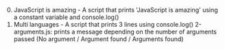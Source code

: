 0. JavaScript is amazing - A script that prints 'JavaScript is amazing' using a constant variable and console.log()
1. Multi languages - A script that prints 3 lines using console.log()
2-arguments.js: prints a message depending on the number of arguments passed (No argument / Argument found / Arguments found)
